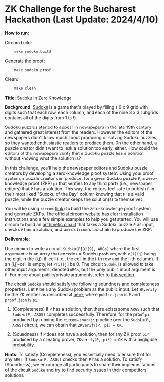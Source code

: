 # ZK Challenge for the Bucharest Hackathon (Last Update: 2024/4/10)

**How to run:**

Circom build:
```sh
    make sudoku.build
```

Generate the proof:
```sh
    make sudoku.proof
```

Clean:
```sh
    make clean
```

**Title**:
Sudoku in Zero Knowledge

**Background**:
[Sudoku](https://en.wikipedia.org/wiki/Sudoku) is a game that's played by filling a 9 x 9 grid with digits
such that each row, each column, and each of the nine 3 x 3 subgrids contains all of the digits from 1 to 9.

Sudoku puzzles started to appear in newspapers in the late 19th century and gathered great interest from the readers. However, the editors of the newspapers didn't know much about producing or solving Sudoku puzzles, so they wanted enthusiastic readers to produce them. On the other hand, a puzzle creator didn't want to leak a solution too early, either. How could the editors of the newspapers verify that a Sudoku puzzle has a solution without knowing what the solution is?

In this challenge, you'll help the newspaper editors and Sudoku puzzle creators by developing a zero-knowledge proof system. Using your proof system, a puzzle creator can produce, for a given Sudoku puzzle `P`, a zero-knowledge proof (ZKP) `pi` that verifies to any third party (i.e., newspaper editors) that `P` has a solution. This way, the editors feel safe to publish `P` in their most liked "Sudoku of the Day" column knowing that `P` is a valid puzzle, while the puzzle creator keeps the solution(s) to themselves.

You will be using `circom` ([link](https://docs.circom.io/)) to build the zero-knowledge proof system and generate ZKPs. 
The official circom website has clear installation instructions and a few simple examples to help you get started. 
You will use circom to build an [arithmetic circuit](https://docs.circom.io/background/background/#arithmetic-circuits) that takes a Sudoku puzzle `P` as input, checks `P` has a solution, and uses `circom`'s toolchain to produce the ZKP. 

**Deliverable**:

Use circom to write a circuit `Sudoku(P[9][9], ARGs)` where the first argument `P`
is an array that encodes a Sudoku problem, with `P[i][j]` being the digit in the (i,j)-th cell 
(i.e., the cell in the i-th row and the j-th column).
If an (i,j)-cell is empty, let `P[i][j]` be 0.
The circuit `Sudoku` is allowed to take other input arguments, denoted `ARGs`, 
but the only public input argument is `P`.
For more about public/private arguments,
refer to [this section](https://docs.circom.io/circom-language/signals/#public-and-private-signals).

The circuit `Sudoku` should satisfy the following soundness and completeness properties.
Let `P` be a any Sudoku problem as the public input.
Let `ZKverify` be the ZK verifier as described at [here](https://docs.circom.io/getting-started/proving-circuits/#verifying-a-proof),
where `public.json` is `P` and `proof.json` is `pi`. 

1. (Completeness)
   If `P` has a solution, then there exists some `ARGS` such that 
   `Sudoku(P, ARGS)` completes successfully.
   Therefore, for the proof `pi` produced by running the `circom`+`snarkjs` pipeline
   over the `Sudoku(P, ARGS)` circuit, we can obtain that `ZKverify(P, pi) = OK`.

2. (Soundness)
   If `P` does not have a solution, then for any ZK proof `pi*` produced by a cheating prover,
   `ZKverify(P, pi*) = OK` with a negligible probability.

**Hints**:
To satisfy (Completeness), you essentially need to ensure that
for any `ARGs`, if `Soduku(P, ARGs)` checks then `P` has a solution.
To satisfy (Soundness), we encourage all participants to share their implementations
of the circuit `Soduku` and try to find security issues in their competitors' solutions.
